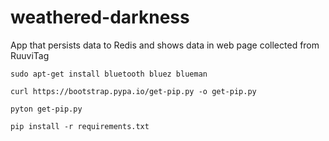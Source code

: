 # weathered-darkness
App that persists data to Redis and shows data in web page collected from RuuviTag

    sudo apt-get install bluetooth bluez blueman
    
    curl https://bootstrap.pypa.io/get-pip.py -o get-pip.py
  
    pyton get-pip.py
  
    pip install -r requirements.txt
  
